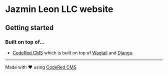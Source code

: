 # Jazmin Leon LLC website

## Getting started

### Built on top of...

* [CodeRed CMS](https://docs.coderedcorp.com/cms/) which is built on top of [Wagtail](http://docs.wagtail.io/) and [Django](https://docs.djangoproject.com/).
---
Made with ♥ using [CodeRed CMS](https://www.coderedcorp.com/cms/)
